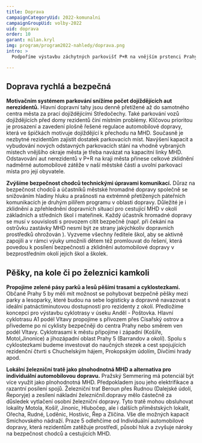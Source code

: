 ```yaml
---
title: Doprava
campaignCategoryUid: 2022-komunalni
campaignGroupUid: volby-2022
uid: doprava
order: 10
garant: milan.kryl
img: program/program2022-nahledy/doprava.png
intro: >
  Podpoříme výstavbu záchytných parkovišť P+R na vnějším prstenci Prahy a provoz husté a kvalitní sítě MHD. Podpoříme další rozvoj nejkapacitnějšího druhu dopravy - kolejové, tj. výstavbu dalších tramvajových tratí i budování zastávek příměstské vlakové dopravy ve městě. Tím nabídneme nejen dojíždějícím řidičům příznivé varianty, které mohou převzít část zátěže automobilové dopravy a spolu se zefektivněním provozu zón placeného stání uvolnit více parkovacích  míst pro rezidenty v  bezprostřední blízkosti jejich bydliště. K prioritám i nadále budeme řadit maximální plynulost MHD a bezpečnost chodců pomocí dopravních opatření na velmi frekventovaných trasách.

---
```


## Doprava rychlá a bezpečná

**Motivačním systémem parkování snížíme počet dojíždějících aut nerezidentů.** Hlavní dopravní tahy jsou denně přetížené až do samotného centra města za prací dojíždějícími Středočechy. Také parkování vozů dojíždějících před domy rezidentů činí místním problémy. Klíčovou prioritou je prosazení a zavedení plošně řešené regulace automobilové dopravy, která ve špičkách motivuje dojíždějící k přechodu na MHD. Současně je nezbytné rezidentům zajistit dostatek parkovacích míst.  Navýšení kapacit a vybudování nových odstavných parkovacích stání na vhodně vybraných místech vnějšího okraje města je třeba navázat na kapacitní linky MHD.  Odstavování aut nerezidentů v P+R na kraji města přinese celkové zklidnění nadměrné automobilové zátěže v naší městské části a uvolní parkovací místa pro její obyvatele. 

**Zvýšíme bezpečnost chodců technickými úpravami komunikací.** Důraz na bezpečnost chodců a účastníků městské hromadné dopravy společně se snižováním hladiny hluku a prašnosti na extrémně přetížených páteřních komunikacích je druhým pilířem programu v oblasti dopravy. Důležité je i zklidnění a zpřehlednění dopravních situací pro cestující MHD v okolí základních a středních škol i mateřinek. Každý účastník hromadné dopravy se musí v souvislosti s provozem cítit bezpečně (např. při čekání na ostrůvku zastávky MHD nesmí být ze strany jakýchkoliv dopravních prostředků ohrožován ). Vyzveme všechny ředitele škol, aby se aktivně zapojili a v rámci výuky umožnili dětem též promlouvat do řešení, která povedou k posílení bezpečnosti a zklidnění automobilové dopravy v bezprostředním okolí jejich škol a školek. 

## Pěšky, na kole či po železnici kamkoli

**Propojíme zelené pásy parků a lesů pěšími trasami a cyklostezkami.** Občané Prahy 5 by měli mít možnost se pohybovat bezpečně pěšky mezi parky a lesoparky, které budou na sebe logisticky a dopravně navazovat s ideální patnáctiminutovou dostupností pro rezidenty z okolí. Předložíme koncepci pro výstavbu cyklotrasy v úseku Anděl  - Poštovka. Hlavní cyklotrasu A1 podél Vltavy propojíme s přívozem přes Císařský ostrov a přivedeme po ní cyklisty bezpečněji do centra Prahy nebo směrem ven podél Vltavy. Cyklotrasami k městu připojíme i západní (Košíře, Motol,Jinonice) a jihozápadní oblast Prahy 5 (Barrandov a okolí). 
Spolu s cyklostezkami budeme investovat do naučných stezek a cest spojujících rezidenční čtvrti s Chuchelským hájem, Prokopským údolím, Dívčími hrady apod.

**Lokální železniční tratě jako plnohodnotná MHD a alternativa pro individuální automobilovou dopravu.** Pražský Semmering má potenciál být více využit jako plnohodnotná MHD. Předpokladem jsou jeho elektrifikace a razantní posílení spojů. Železniční trať Beroun přes Rudnou (Dalejské údolí, Řeporyje) a zesílení nákladní železničníl.dopravy mělo částečně za důsledek vytlačení osobní železniční dopravy. Tyto tratě mohou obsluhovat lokality Motola, Košíř, Jinonic, Hlubočep, ale i dalších příměstských lokalit, Ořecha, Rudné, Loděnic, Hostivic, Řep a Zličína.  Vše dle možných kapacit Smíchovského nádraží. Praze 5 odlehčíme od Individuální automobilové dopravy, která rezidentům zatěžuje prostředí, působí hluk a zvyšuje nároky na bezpečnost chodců a cestujících MHD.

